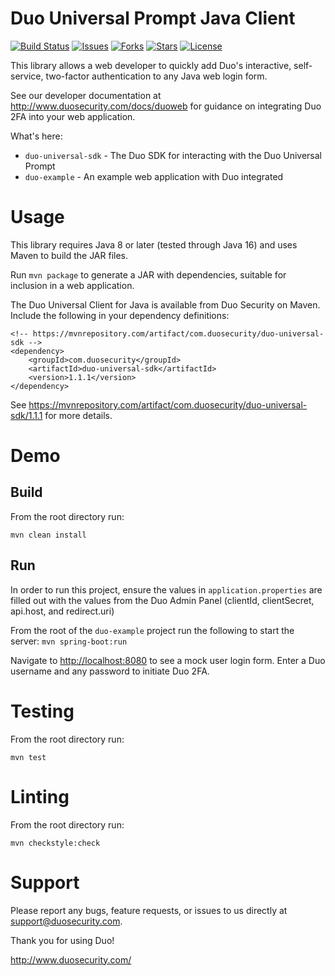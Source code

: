 # Duo Universal Prompt Java Client

[![Build Status](https://github.com/duosecurity/duo_universal_java/workflows/Build%20and%20Test%20with%20Maven/badge.svg)](https://github.com/duosecurity/duo_universal_java/actions)
[![Issues](https://img.shields.io/github/issues/duosecurity/duo_universal_java)](https://github.com/duosecurity/duo_universal_java/issues)
[![Forks](https://img.shields.io/github/forks/duosecurity/duo_universal_java)](https://github.com/duosecurity/duo_universal_java/network/members)
[![Stars](https://img.shields.io/github/stars/duosecurity/duo_universal_java)](https://github.com/duosecurity/duo_universal_java/stargazers)
[![License](https://img.shields.io/badge/License-View%20License-orange)](https://github.com/duosecurity/duo_universal_java/blob/master/LICENSE)


This library allows a web developer to quickly add Duo's interactive, self-service, two-factor authentication to any Java web login form.

See our developer documentation at http://www.duosecurity.com/docs/duoweb for guidance on integrating Duo 2FA into your web application.

What's here:
* `duo-universal-sdk` - The Duo SDK for interacting with the Duo Universal Prompt
* `duo-example` - An example web application with Duo integrated

# Usage
This library requires Java 8 or later (tested through Java 16) and uses Maven to build the JAR files.

Run `mvn package` to generate a JAR with dependencies, suitable for inclusion in a web application.

The Duo Universal Client for Java is available from Duo Security on Maven.  Include the following in your dependency definitions:
```
<!-- https://mvnrepository.com/artifact/com.duosecurity/duo-universal-sdk -->
<dependency>
    <groupId>com.duosecurity</groupId>
    <artifactId>duo-universal-sdk</artifactId>
    <version>1.1.1</version>
</dependency>
```
See https://mvnrepository.com/artifact/com.duosecurity/duo-universal-sdk/1.1.1 for more details.

# Demo

## Build

From the root directory run:

`mvn clean install`

## Run

In order to run this project, ensure the values in `application.properties` are filled out with the values
from the Duo Admin Panel (clientId, clientSecret, api.host, and redirect.uri)

From the root of the `duo-example` project run the following to start the server:
`mvn spring-boot:run`

Navigate to <http://localhost:8080> to see a mock user login form.  Enter a Duo username and any password to initiate Duo 2FA.

# Testing

From the root directory run:

`mvn test`

# Linting

From the root directory run:

`mvn checkstyle:check`

# Support

Please report any bugs, feature requests, or issues to us directly at support@duosecurity.com.

Thank you for using Duo!

http://www.duosecurity.com/
